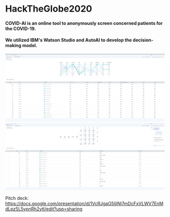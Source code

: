 # HackTheGlobe2020

#### COVID-AI is an online tool to anonymously screen concerned patients for the COVID-19. 

#### We utilized IBM's Watson Studio and AutoAI to develop the decision-making model.
![Watson Screenshot](watson.png)
![Watson Screenshot2](watson2.png)

Pitch deck: https://docs.google.com/presentation/d/1VcRJgaG5ljINl7mDcFxVLWV7EnMdLpz5L5ypnRh2ytI/edit?usp=sharing
